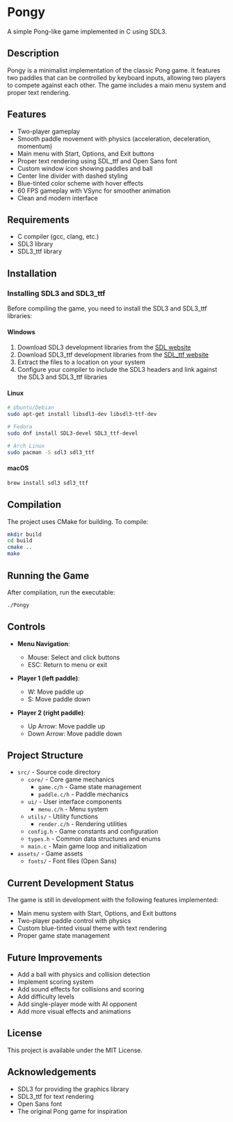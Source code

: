 # Pongy

A simple Pong-like game implemented in C using SDL3.

## Description

Pongy is a minimalist implementation of the classic Pong game. It features two paddles that can be controlled by keyboard inputs, allowing two players to compete against each other. The game includes a main menu system and proper text rendering.

## Features

- Two-player gameplay
- Smooth paddle movement with physics (acceleration, deceleration, momentum)
- Main menu with Start, Options, and Exit buttons
- Proper text rendering using SDL_ttf and Open Sans font
- Custom window icon showing paddles and ball
- Center line divider with dashed styling
- Blue-tinted color scheme with hover effects
- 60 FPS gameplay with VSync for smoother animation
- Clean and modern interface

## Requirements

- C compiler (gcc, clang, etc.)
- SDL3 library
- SDL3_ttf library

## Installation

### Installing SDL3 and SDL3_ttf

Before compiling the game, you need to install the SDL3 and SDL3_ttf libraries:

#### Windows

1. Download SDL3 development libraries from the [SDL website](https://www.libsdl.org/)
2. Download SDL3_ttf development libraries from the [SDL_ttf website](https://github.com/libsdl-org/SDL_ttf)
3. Extract the files to a location on your system
4. Configure your compiler to include the SDL3 headers and link against the SDL3 and SDL3_ttf libraries

#### Linux

```bash
# Ubuntu/Debian
sudo apt-get install libsdl3-dev libsdl3-ttf-dev

# Fedora
sudo dnf install SDL3-devel SDL3_ttf-devel

# Arch Linux
sudo pacman -S sdl3 sdl3_ttf
```

#### macOS

```bash
brew install sdl3 sdl3_ttf
```

## Compilation

The project uses CMake for building. To compile:

```bash
mkdir build
cd build
cmake ..
make
```

## Running the Game

After compilation, run the executable:

```bash
./Pongy
```

## Controls

- **Menu Navigation**:
  - Mouse: Select and click buttons
  - ESC: Return to menu or exit

- **Player 1 (left paddle)**:
  - W: Move paddle up
  - S: Move paddle down

- **Player 2 (right paddle)**:
  - Up Arrow: Move paddle up
  - Down Arrow: Move paddle down

## Project Structure

- `src/` - Source code directory
  - `core/` - Core game mechanics
    - `game.c/h` - Game state management
    - `paddle.c/h` - Paddle mechanics
  - `ui/` - User interface components
    - `menu.c/h` - Menu system
  - `utils/` - Utility functions
    - `render.c/h` - Rendering utilities
  - `config.h` - Game constants and configuration
  - `types.h` - Common data structures and enums
  - `main.c` - Main game loop and initialization
- `assets/` - Game assets
  - `fonts/` - Font files (Open Sans)

## Current Development Status

The game is still in development with the following features implemented:
- Main menu system with Start, Options, and Exit buttons
- Two-player paddle control with physics
- Custom blue-tinted visual theme with text rendering
- Proper game state management

## Future Improvements

- Add a ball with physics and collision detection
- Implement scoring system
- Add sound effects for collisions and scoring
- Add difficulty levels
- Add single-player mode with AI opponent
- Add more visual effects and animations

## License

This project is available under the MIT License.

## Acknowledgements

- SDL3 for providing the graphics library
- SDL3_ttf for text rendering
- Open Sans font
- The original Pong game for inspiration